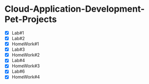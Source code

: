# Cloud-Application-Development-Pet-Projects

- [x] Lab#1
- [x] Lab#2
- [x] HomeWork#1
- [x] Lab#3
- [x] HomeWork#2
- [x] Lab#4
- [x] HomeWork#3
- [x] Lab#6
- [x] HomeWork#4
